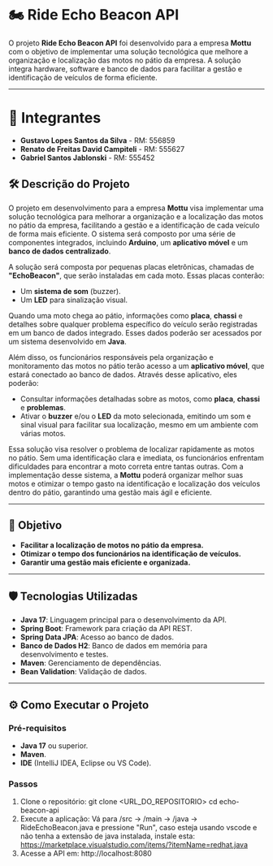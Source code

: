 # 🏍️ Ride Echo Beacon API

O projeto **Ride Echo Beacon API** foi desenvolvido para a empresa **Mottu** com o objetivo de implementar uma solução tecnológica que melhore a organização e localização das motos no pátio da empresa. A solução integra hardware, software e banco de dados para facilitar a gestão e identificação de veículos de forma eficiente.

---

# 👔 Integrantes
* **Gustavo Lopes Santos da Silva** - RM: 556859
* **Renato de Freitas David Campiteli** - RM: 555627
* **Gabriel Santos Jablonski** - RM: 555452

## 🛠️ Descrição do Projeto

O projeto em desenvolvimento para a empresa **Mottu** visa implementar uma solução tecnológica para melhorar a organização e a localização das motos no pátio da empresa, facilitando a gestão e a identificação de cada veículo de forma mais eficiente. O sistema será composto por uma série de componentes integrados, incluindo **Arduino**, um **aplicativo móvel** e um **banco de dados centralizado**.

A solução será composta por pequenas placas eletrônicas, chamadas de **"EchoBeacon"**, que serão instaladas em cada moto. Essas placas conterão:
- Um **sistema de som** (buzzer).
- Um **LED** para sinalização visual.

Quando uma moto chega ao pátio, informações como **placa**, **chassi** e detalhes sobre qualquer problema específico do veículo serão registradas em um banco de dados integrado. Esses dados poderão ser acessados por um sistema desenvolvido em **Java**.

Além disso, os funcionários responsáveis pela organização e monitoramento das motos no pátio terão acesso a um **aplicativo móvel**, que estará conectado ao banco de dados. Através desse aplicativo, eles poderão:
- Consultar informações detalhadas sobre as motos, como **placa**, **chassi** e **problemas**.
- Ativar o **buzzer** e/ou o **LED** da moto selecionada, emitindo um som e sinal visual para facilitar sua localização, mesmo em um ambiente com várias motos.

Essa solução visa resolver o problema de localizar rapidamente as motos no pátio. Sem uma identificação clara e imediata, os funcionários enfrentam dificuldades para encontrar a moto correta entre tantas outras. Com a implementação desse sistema, a **Mottu** poderá organizar melhor suas motos e otimizar o tempo gasto na identificação e localização dos veículos dentro do pátio, garantindo uma gestão mais ágil e eficiente.

---

## 🎯 Objetivo

- **Facilitar a localização de motos no pátio da empresa.**
- **Otimizar o tempo dos funcionários na identificação de veículos.**
- **Garantir uma gestão mais eficiente e organizada.**

---

## 🛡️ Tecnologias Utilizadas

- **Java 17**: Linguagem principal para o desenvolvimento da API.
- **Spring Boot**: Framework para criação da API REST.
- **Spring Data JPA**: Acesso ao banco de dados.
- **Banco de Dados H2**: Banco de dados em memória para desenvolvimento e testes.
- **Maven**: Gerenciamento de dependências.
- **Bean Validation**: Validação de dados.

---

## ⚙️ Como Executar o Projeto

### **Pré-requisitos**
- **Java 17** ou superior.
- **Maven**.
- **IDE** (IntelliJ IDEA, Eclipse ou VS Code).

### **Passos**
1. Clone o repositório:
   git clone <URL_DO_REPOSITORIO>
   cd echo-beacon-api
2. Execute a aplicação:
    Vá para /src -> /main  -> /java -> RideEchoBeacon.java e pressione "Run", caso esteja usando vscode e não tenha a extensão de java instalada, 
    instale esta: https://marketplace.visualstudio.com/items/?itemName=redhat.java
3. Acesse a API em:
    http://localhost:8080


